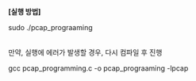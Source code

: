 **[실행 방법]**

sudo ./pcap_prograaming
<br><br>

만약, 실행에 에러가 발생할 경우, 다시 컴파일 후 진행

gcc pcap_programming.c -o pcap_prograaming -lpcap
